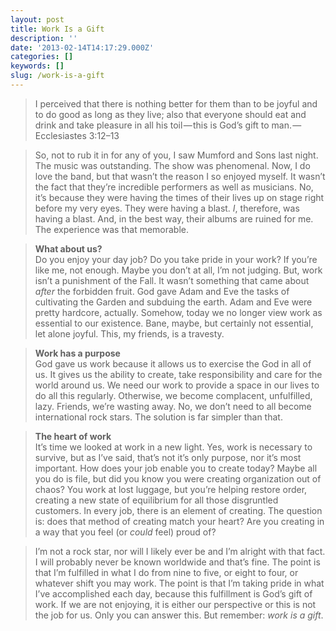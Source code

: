 ```yaml
---
layout: post
title: Work Is a Gift
description: ''
date: '2013-02-14T14:17:29.000Z'
categories: []
keywords: []
slug: /work-is-a-gift
---
```


> I perceived that there is nothing better for them than to be joyful and to do good as long as they live; also that everyone should eat and drink and take pleasure in all his toil — this is God’s gift to man. — Ecclesiastes 3:12–13

> So, not to rub it in for any of you, I saw Mumford and Sons last night. The music was outstanding. The show was phenomenal. Now, I do love the band, but that wasn’t the reason I so enjoyed myself. It wasn’t the fact that they’re incredible performers as well as musicians. No, it’s because they were having the times of their lives up on stage right before my very eyes. They were having a blast. _I_, therefore, was having a blast. And, in the best way, their albums are ruined for me. The experience was that memorable.

> **What about us?**  
> Do you enjoy your day job? Do you take pride in your work? If you’re like me, not enough. Maybe you don’t at all, I’m not judging. But, work isn’t a punishment of the Fall. It wasn’t something that came about _after_ the forbidden fruit. God gave Adam and Eve the tasks of cultivating the Garden and subduing the earth. Adam and Eve were pretty hardcore, actually. Somehow, today we no longer view work as essential to our existence. Bane, maybe, but certainly not essential, let alone joyful. This, my friends, is a travesty.

> **Work has a purpose**  
> God gave us work because it allows us to exercise the God in all of us. It gives us the ability to create, take responsibility and care for the world around us. We need our work to provide a space in our lives to do all this regularly. Otherwise, we become complacent, unfulfilled, lazy. Friends, we’re wasting away. No, we don’t need to all become international rock stars. The solution is far simpler than that.

> **The heart of work**  
> It’s time we looked at work in a new light. Yes, work is necessary to survive, but as I’ve said, that’s not it’s only purpose, nor it’s most important. How does your job enable you to create today? Maybe all you do is file, but did you know you were creating organization out of chaos? You work at lost luggage, but you’re helping restore order, creating a new state of equilibrium for all those disgruntled customers. In every job, there is an element of creating. The question is: does that method of creating match your heart? Are you creating in a way that you feel (or _could_ feel) proud of?

> I’m not a rock star, nor will I likely ever be and I’m alright with that fact. I will probably never be known worldwide and that’s fine. The point is that I’m fulfilled in what I do from nine to five, or eight to four, or whatever shift you may work. The point is that I’m taking pride in what I’ve accomplished each day, because this fulfillment is God’s gift of work. If we are not enjoying, it is either our perspective or this is not the job for us. Only you can answer this. But remember: _work is a gift_.